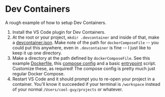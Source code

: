 # Dev Containers

A rough example of how to setup Dev Containers.

1. Install the VS Code plugin for Dev Containers.
2. At the root or your project, `mkdir .devcontainer` and inside of that, make a [devcontainer.json](devcontainer.json).  Make note of the path for `dockerComposeFile` -- you could put this anywhere, even in `.devcontainer` is fine -- I just like to keep it up one directory.
3. Make a directory at the path defined by `dockerComposeFile`.  See this example [Dockerfile](Dockerfike.dev-container), this [compose config](docker-compose-dev-container.yaml) and a basic [entrypoint](entrypoint-dev-container.sh) script.  Customize these, as required!  The compose config is pretty much just regular Docker Compose.
4. Restart VS Code and it should prompt you to re-open your project in a container.  You'll know it succeeded if your terminal is `/workspace` instead of your normal `/Users/cool-guy/projects` or whatever.
